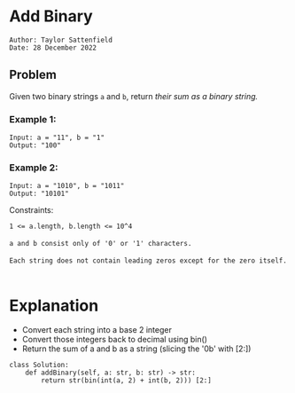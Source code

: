 # Add Binary

```
Author: Taylor Sattenfield
Date: 28 December 2022
```

## Problem

Given two binary strings ```a``` and ```b```, return <i>their sum as a binary string.</i>

### Example 1:

```
Input: a = "11", b = "1"
Output: "100"
```
### Example 2:

```
Input: a = "1010", b = "1011"
Output: "10101"
```

Constraints:<br>

```1 <= a.length, b.length <= 10^4```<br><br>
```a and b consist only of '0' or '1' characters.```<br><br>
```Each string does not contain leading zeros except for the zero itself.```<br><br>

# Explanation

<ul>
<li>Convert each string into a base 2 integer
<li>Convert those integers back to decimal using bin()
<li>Return the sum of a and b as a string (slicing the '0b' with [2:])
</ul>

``` python3
class Solution:
    def addBinary(self, a: str, b: str) -> str:
        return str(bin(int(a, 2) + int(b, 2))) [2:]
```

